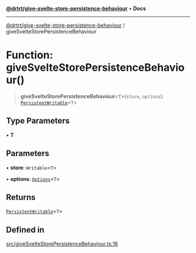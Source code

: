 [**@drtrt/give-svelte-store-persistence-behaviour**](../README.md) • **Docs**

***

[@drtrt/give-svelte-store-persistence-behaviour](../README.md) / giveSvelteStorePersistenceBehaviour

# Function: giveSvelteStorePersistenceBehaviour()

> **giveSvelteStorePersistenceBehaviour**\<`T`\>(`store`, `options`): [`PersistentWritable`](../interfaces/PersistentWritable.md)\<`T`\>

## Type Parameters

• **T**

## Parameters

• **store**: `Writable`\<`T`\>

• **options**: [`Options`](../interfaces/Options.md)\<`T`\>

## Returns

[`PersistentWritable`](../interfaces/PersistentWritable.md)\<`T`\>

## Defined in

[src/giveSvelteStorePersistenceBehaviour.ts:16](https://github.com/drtrt-org/give-svelte-store-persistence-behaviour/blob/b436ca4110b544304f1cd2e9bed064c24a3d7d54/src/giveSvelteStorePersistenceBehaviour.ts#L16)
